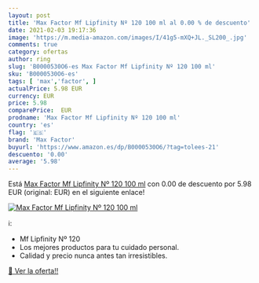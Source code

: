 ```yaml
---
layout: post
title: 'Max Factor Mf Lipfinity Nº 120 100 ml al 0.00 % de descuento'
date: 2021-02-03 19:17:36
image: 'https://m.media-amazon.com/images/I/41g5-mXQ+JL._SL200_.jpg'
comments: true
category: ofertas
author: ring
slug: 'B0000530O6-es Max Factor Mf Lipfinity Nº 120 100 ml'
sku: 'B0000530O6-es'
tags: [ 'max','factor', ]
actualPrice: 5.98 EUR
currency: EUR
price: 5.98
comparePrice:  EUR
prodname: 'Max Factor Mf Lipfinity Nº 120 100 ml'
country: 'es'
flag: '🇪🇸'
brand: 'Max Factor'
buyurl: 'https://www.amazon.es/dp/B0000530O6/?tag=tolees-21'
descuento: '0.00'
average: '5.98'
---
```


Está [Max Factor Mf Lipfinity Nº 120 100 ml](https://www.amazon.es/dp/B0000530O6/?tag=tolees-21) con 0.00 de descuento por 5.98 EUR (original:  EUR) en el siguiente enlace!

[![Max Factor Mf Lipfinity Nº 120 100 ml](https://m.media-amazon.com/images/I/41g5-mXQ+JL._SL200_.jpg)](https://www.amazon.es/dp/B0000530O6/?tag=tolees-21)

ℹ️:

- Mf Lipfinity Nº 120
- Los mejores productos para tu cuidado personal.
- Calidad y precio nunca antes tan irresistibles.

[🛒 Ver la oferta!!](https://www.amazon.es/dp/B0000530O6/?tag=tolees-21)
